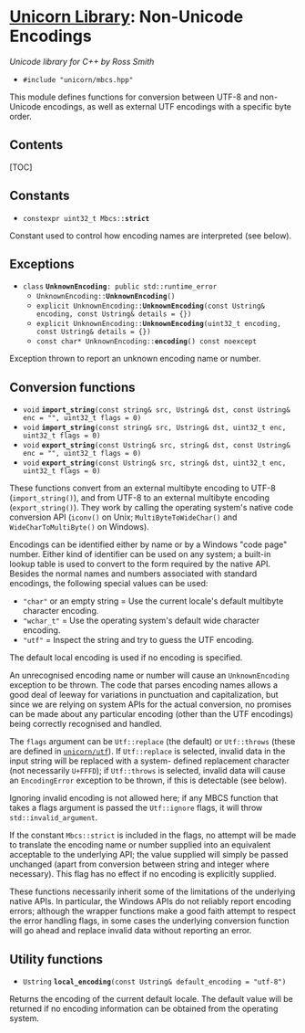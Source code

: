 # [Unicorn Library](index.html): Non-Unicode Encodings #

_Unicode library for C++ by Ross Smith_

* `#include "unicorn/mbcs.hpp"`

This module defines functions for conversion between UTF-8 and non-Unicode
encodings, as well as external UTF encodings with a specific byte order.

## Contents ##

[TOC]

## Constants ##

* `constexpr uint32_t Mbcs::`**`strict`**

Constant used to control how encoding names are interpreted (see below).

## Exceptions ##

* `class` **`UnknownEncoding`**`: public std::runtime_error`
    * `UnknownEncoding::`**`UnknownEncoding`**`()`
    * `explicit UnknownEncoding::`**`UnknownEncoding`**`(const Ustring& encoding, const Ustring& details = {})`
    * `explicit UnknownEncoding::`**`UnknownEncoding`**`(uint32_t encoding, const Ustring& details = {})`
    * `const char* UnknownEncoding::`**`encoding`**`() const noexcept`

Exception thrown to report an unknown encoding name or number.

## Conversion functions ##

* `void` **`import_string`**`(const string& src, Ustring& dst, const Ustring& enc = "", uint32_t flags = 0)`
* `void` **`import_string`**`(const string& src, Ustring& dst, uint32_t enc, uint32_t flags = 0)`
* `void` **`export_string`**`(const Ustring& src, string& dst, const Ustring& enc = "", uint32_t flags = 0)`
* `void` **`export_string`**`(const Ustring& src, string& dst, uint32_t enc, uint32_t flags = 0)`

These functions convert from an external multibyte encoding to UTF-8
(`import_string()`), and from UTF-8 to an external multibyte encoding
(`export_string()`). They work by calling the operating system's native code
conversion API (`iconv()` on Unix; `MultiByteToWideChar()` and
`WideCharToMultiByte()` on Windows).

Encodings can be identified either by name or by a Windows "code page" number.
Either kind of identifier can be used on any system; a built-in lookup table
is used to convert to the form required by the native API. Besides the normal
names and numbers associated with standard encodings, the following special
values can be used:

* `"char"` or an empty string = Use the current locale's default multibyte character encoding.
* `"wchar_t"` = Use the operating system's default wide character encoding.
* `"utf"` = Inspect the string and try to guess the UTF encoding.

The default local encoding is used if no encoding is specified.

An unrecognised encoding name or number will cause an `UnknownEncoding`
exception to be thrown. The code that parses encoding names allows a good deal
of leeway for variations in punctuation and capitalization, but since we are
relying on system APIs for the actual conversion, no promises can be made
about any particular encoding (other than the UTF encodings) being correctly
recognised and handled.

The `flags` argument can be `Utf::replace` (the default) or `Utf::throws`
(these are defined in [`unicorn/utf`](utf.html)). If `Utf::replace` is
selected, invalid data in the input string will be replaced with a system-
defined replacement character (not necessarily `U+FFFD`); if `Utf::throws` is
selected, invalid data will cause an `EncodingError` exception to be thrown,
if this is detectable (see below).

Ignoring invalid encoding is not allowed here; if any MBCS function that takes
a flags argument is passed the `Utf::ignore` flags, it will throw
`std::invalid_argument`.

If the constant `Mbcs::strict` is included in the flags, no attempt will be
made to translate the encoding name or number supplied into an equivalent
acceptable to the underlying API; the value supplied will simply be passed
unchanged (apart from conversion between string and integer where necessary).
This flag has no effect if no encoding is explicitly supplied.

These functions necessarily inherit some of the limitations of the underlying
native APIs. In particular, the Windows APIs do not reliably report encoding
errors; although the wrapper functions make a good faith attempt to respect
the error handling flags, in some cases the underlying conversion function
will go ahead and replace invalid data without reporting an error.

## Utility functions ##

* `Ustring` **`local_encoding`**`(const Ustring& default_encoding = "utf-8")`

Returns the encoding of the current default locale. The default value will be
returned if no encoding information can be obtained from the operating system.
